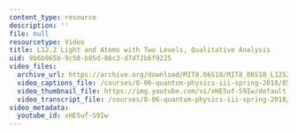 ```yaml
---
content_type: resource
description: ''
file: null
resourcetype: Video
title: L12.2 Light and Atoms with Two Levels, Qualitative Analysis
uid: 9b6b865b-9c58-b85d-86c3-d7d72b6f9225
video_files:
  archive_url: https://archive.org/download/MIT8.06S18/MIT8_06S18_L12S2_300k.mp4
  video_captions_file: /courses/8-06-quantum-physics-iii-spring-2018/85087c17a51354b9af6bb99012d79806_xHE5uf-S9Iw.vtt
  video_thumbnail_file: https://img.youtube.com/vi/xHE5uf-S9Iw/default.jpg
  video_transcript_file: /courses/8-06-quantum-physics-iii-spring-2018/1465beef1113d6aa309d2b3d02a9ccc9_xHE5uf-S9Iw.pdf
video_metadata:
  youtube_id: xHE5uf-S9Iw
---
```

